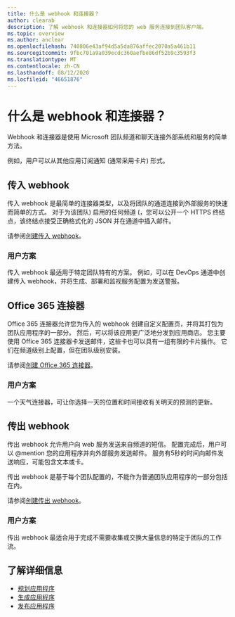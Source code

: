 ```yaml
---
title: 什么是 webhook 和连接器？
author: clearab
description: 了解 webhook 和连接器如何将您的 web 服务连接到团队客户端。
ms.topic: overview
ms.author: anclear
ms.openlocfilehash: 740806e43af94d5a5da876affec2070a5a461b11
ms.sourcegitcommit: 9fbc701a9a039ecdc360aefbe86df52b9c3593f3
ms.translationtype: MT
ms.contentlocale: zh-CN
ms.lasthandoff: 08/12/2020
ms.locfileid: "46651876"
---
```

# <a name="what-are-webhooks-and-connectors"></a>什么是 webhook 和连接器？

Webhook 和连接器是使用 Microsoft 团队频道和聊天连接外部系统和服务的简单方法。

例如，用户可以从其他应用订阅通知 (通常采用卡片) 形式。

## <a name="incoming-webhooks"></a>传入 webhook

传入 webhook 是最简单的连接器类型，以及将团队的通道连接到外部服务的快速而简单的方式。 对于为该团队) 启用的任何频道 (，您可以公开一个 HTTPS 终结点，该终结点接受正确格式化的 JSON 并在通道中插入邮件。

请参阅[创建传入 webhook](~/webhooks-and-connectors/how-to/add-incoming-webhook.md)。

### <a name="user-scenarios"></a>用户方案

传入 webhook 最适用于特定团队特有的方案。 例如，可以在 DevOps 通道中创建传入 webhook，并将生成、部署和监视服务配置为发送警报。

## <a name="office-365-connectors"></a>Office 365 连接器

Office 365 连接器允许您为传入的 webhook 创建自定义配置页，并将其打包为团队应用程序的一部分。 然后，可以将该应用更广泛地分发到应用商店。 您主要使用 Office 365 连接器卡发送邮件，这些卡也可以具有一组有限的卡片操作。 它们在频道级别上配置，但在团队级别安装。

请参阅[创建 Office 365 连接器](~/webhooks-and-connectors/how-to/connectors-creating.md)。

### <a name="user-scenarios"></a>用户方案

一个天气连接器，可让你选择一天的位置和时间接收有关明天的预测的更新。

## <a name="outgoing-webhooks"></a>传出 webhook

传出 webhook 允许用户向 web 服务发送来自频道的短信。 配置完成后，用户可以 @mention 您的应用程序并向外部服务发送邮件。 服务有5秒的时间向邮件发送响应，可能包含文本或卡。

传出 webhook 是基于每个团队配置的，不能作为普通团队应用程序的一部分包括在内。

请参阅[创建传出 webhook](~/webhooks-and-connectors/how-to/add-outgoing-webhook.md)。

### <a name="user-scenarios"></a>用户方案

传出 webhook 最适合用于完成不需要收集或交换大量信息的特定于团队的工作流。

## <a name="learn-more"></a>了解详细信息

* [规划应用程序](../../concepts/extensibility-points.md)
* [生成应用程序](../../concepts/building-an-app.md)
* [发布应用程序](../../concepts/deploy-and-publish/overview.md)

